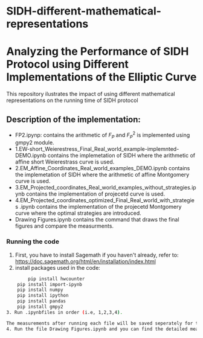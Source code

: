 # SIDH-different-mathematical-representations
# Analyzing the Performance of SIDH Protocol using Different Implementations of the Elliptic Curve

This repository ilustrates the impact of using different mathematical representations on the running time of SIDH protocol 
## Description of the implementation:
- FP2.ipynp: contains the arithmetic of $F_P$ and $F_P^2$ is implemented using gmpy2 module.
- 1.EW-short_Weierestress_Final_Real_world_example-implemnted-DEMO.ipynb contains the implemetation of SIDH where the arithmetic of  affine short Weierestrass curve is used.
- 2.EM_Affine_Coordinates_Real_world_examples_DEMO.ipynb contains the implemetation of SIDH where the arithmetic of affine Montgomery curve is used.
- 3.EM_Projected_coordinates_Real_world_examples_without_strategies.ipynb contains the implementation of projecetd curve is used.
- 4.EM_Projected_coordinates_optimized_Final_Real_world_with_strategies .ipynb contains the implementation of the projecetd Montgomery curve where the optimal strategies are introduced.
- Drawing Figures.ipynb contains the command that draws the final figures and compare the measurments.

### Running the code

1. First, you have to install Sagemath if you haven't already, refer to: https://doc.sagemath.org/html/en/installation/index.html
2. install  packages used in the code:
```bash
        pip install hwcounter
	pip install import-ipynb
	pip install numpy
	pip install ipython
	pip install pandas
	pip install gmpy2
3. Run .ipynbfiles in order (i.e, 1,2,3,4).

The measurements after running each file will be saved seperately for the pk and shared key in cpu_measurement.txt and time_measurement.txt and combined in the files cpu_measurement_combined.txt and time_measurement_combined.txt
4. Run the file Drawing Figures.ipynb and you can find the detailed measurments for both of Alice and Bob.
        
